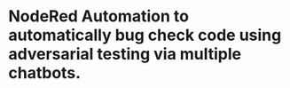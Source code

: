 # NodeRed Automation to automatically bug check code using adversarial testing via multiple chatbots.
